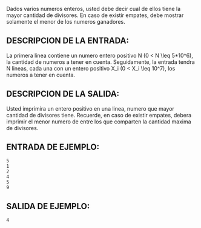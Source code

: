 Dados varios numeros enteros, usted debe decir cual de ellos tiene la mayor cantidad de divisores. En caso de existir empates, debe mostrar solamente el menor de los numeros ganadores.



## DESCRIPCION DE LA ENTRADA:



La primera linea contiene un numero entero positivo N (0 < N \leq 5*10^6), la cantidad de numeros a tener en cuenta. Seguidamente, la entrada tendra N lineas, cada una con un entero positivo X_i (0 < X_i \leq 10^7), los numeros a tener en cuenta.



## DESCRIPCION DE LA SALIDA:



Usted imprimira un entero positivo en una linea, numero que mayor cantidad de divisores tiene. Recuerde, en caso de existir empates, debera imprimir el menor numero de entre los que comparten la cantidad maxima de divisores.



## ENTRADA DE EJEMPLO:



```
5
1
2
4
5
9
```


## SALIDA DE EJEMPLO:



```
4
```


